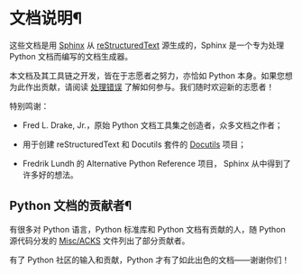 # 文档说明¶

这些文档是用 [Sphinx](https://www.sphinx-doc.org/) 从 [reStructuredText](https://docutils.sourceforge.io/rst.md) 源生成的，Sphinx 是一个专为处理 Python 文档而编写的文档生成器。

本文档及其工具链之开发，皆在于志愿者之努力，亦恰如 Python 本身。如果您想为此作出贡献，请阅读 [处理错误](bugs.md#reporting-bugs) 了解如何参与。我们随时欢迎新的志愿者！

特别鸣谢：

  * Fred L. Drake, Jr.，原始 Python 文档工具集之创造者，众多文档之作者；

  * 用于创建 reStructuredText 和 Docutils 套件的 [Docutils](https://docutils.sourceforge.io/) 项目；

  * Fredrik Lundh 的 Alternative Python Reference 项目， Sphinx 从中得到了许多好的想法。

## Python 文档的贡献者¶

有很多对 Python 语言，Python 标准库和 Python 文档有贡献的人，随 Python 源代码分发的 [Misc/ACKS](https://github.com/python/cpython/tree/3.12/Misc/ACKS) 文件列出了部分贡献者。

有了 Python 社区的输入和贡献，Python 才有了如此出色的文档——谢谢你们！

